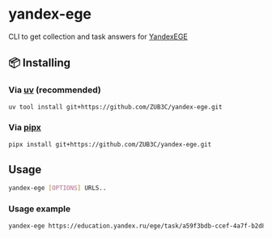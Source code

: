 # yandex-ege

CLI to get collection and task answers for [YandexEGE](https://education.yandex.ru/ege)

## 📦 Installing

### Via [uv](https://docs.astral.sh/uv) (recommended)

```sh
uv tool install git+https://github.com/ZUB3C/yandex-ege.git
```

### Via [pipx](https://pipx.pypa.io)

```sh
pipx install git+https://github.com/ZUB3C/yandex-ege.git
```

## Usage

```sh
yandex-ege [OPTIONS] URLS..
```

### Usage example

```sh
yandex-ege https://education.yandex.ru/ege/task/a59f3bdb-ccef-4a7f-b2d8-1bf3b3982a40
```
